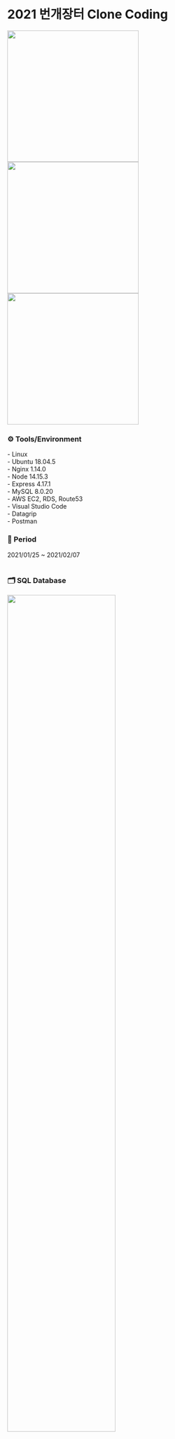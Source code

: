 # 2021 번개장터 Clone Coding
<img src="../master/Img/01_카카오로그인_1.png" height="300"> <img src="../master/Img/03_메인피드_1.png" height="300"> <img src="../master/Img/04_카테고리.png" height="300">

<h3> ⚙ Tools/Environment </h3>
- Linux <br>
- Ubuntu 18.04.5 <br>
- Nginx 1.14.0 <br>
- Node 14.15.3 <br>
- Express 4.17.1 <br>
- MySQL 8.0.20 <br>
- AWS EC2, RDS, Route53 <br>
- Visual Studio Code <br>
- Datagrip <br>
- Postman

<br>
<h3>📅 Period</h3>
2021/01/25 ~ 2021/02/07
<br><br>
<h3>🗂 SQL Database</h3>
<img src="../master/SQL/bunjang.png" width="70%" height="70%">
<br>
<h3>📎 REST API</h3>

| Index | Method | URI | Description |
|:-:|:-:|:-|:-|
|1|POST|/valid-token|Access Token을 통한 유효성 검사 및 카카오 로그인(회원가입)|
|2|GET|/|유저 기반 메인 피드 보기|
|3|GET|/category/:categoryIndex|특정 카테고리 글 보기|
|4|GET|/subCategory/:subCategoryIndex|특정 서브 카테고리 글 보기|
|5|GET|/subsubCategory/:subsubCategoryIndex|특정 서브서브 카테고리 글 보기|
|6|GET|/post/:postIndex|세부 글 보기|
|7|POST|/jjim|게시글 찜/찜 해제 하기|
|8|POST|/follow|게시글 작성자 팔로우/언팔로우 하기|
|9|GET|/post|게시글 작성 전 유저 지역 불러오기|
|10|POST|/post|게시글 작성하기|
|11|GET|/follow-list|팔로잉 (내피드/팔로잉/추천) 항목 보기|
|12|GET|/jjim-list?sort=0|찜 목록 보기|

<br>
<h3> 📼 Explanation </h3>

[![2021 Clone Coding 번개장터팀 Server](http://img.youtube.com/vi/Lp-J59ACagA/0.jpg)](https://youtu.be/Lp-J59ACagA) <br>
https://www.youtube.com/watch?v=Lp-J59ACagA

